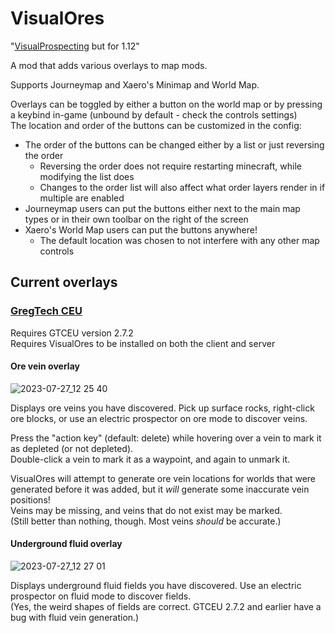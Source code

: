 # VisualOres
"[VisualProspecting](https://github.com/GTNewHorizons/VisualProspecting/) but for 1.12"

A mod that adds various overlays to map mods.

Supports Journeymap and Xaero's Minimap and World Map.

Overlays can be toggled by either a button on the world map or by pressing a keybind in-game (unbound by default - check the controls settings)  
The location and order of the buttons can be customized in the config:
- The order of the buttons can be changed either by a list or just reversing the order
  - Reversing the order does not require restarting minecraft, while modifying the list does
  - Changes to the order list will also affect what order layers render in if multiple are enabled
- Journeymap users can put the buttons either next to the main map types or in their own toolbar on the right of the screen
- Xaero's World Map users can put the buttons anywhere!
  - The default location was chosen to not interfere with any other map controls

## Current overlays

### [GregTech CEU](https://github.com/GregTechCEu/GregTech)
Requires GTCEU version 2.7.2  
Requires VisualOres to be installed on both the client and server

#### Ore vein overlay
![2023-07-27_12 25 40](https://github.com/kumquat-ir/VisualOres/assets/66188216/91cc7f81-a8f6-44b3-ad27-e15273f4b8a8)

Displays ore veins you have discovered. Pick up surface rocks, right-click ore blocks, or use an electric prospector on ore mode to discover veins.  

Press the "action key" (default: delete) while hovering over a vein to mark it as depleted (or not depleted).  
Double-click a vein to mark it as a waypoint, and again to unmark it.

VisualOres will attempt to generate ore vein locations for worlds that were generated before it was added, but it *will* generate some inaccurate vein positions!  
Veins may be missing, and veins that do not exist may be marked.  
(Still better than nothing, though. Most veins *should* be accurate.)

#### Underground fluid overlay

![2023-07-27_12 27 01](https://github.com/kumquat-ir/VisualOres/assets/66188216/810835ba-5437-4a7d-b9f3-4295e85c68d2)

Displays underground fluid fields you have discovered. Use an electric prospector on fluid mode to discover fields.  
(Yes, the weird shapes of fields are correct. GTCEU 2.7.2 and earlier have a bug with fluid vein generation.)
